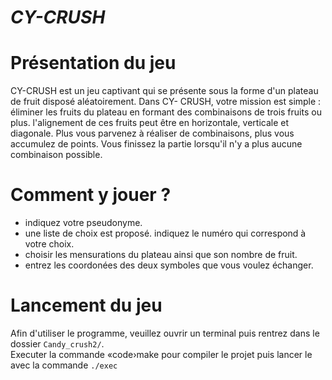 # *************CY-CRUSH*************

# Présentation du jeu
 CY-CRUSH est un jeu captivant qui se présente sous la forme d'un plateau de fruit disposé aléatoirement.
 Dans CY- CRUSH, votre mission est simple : éliminer les fruits du plateau en formant des combinaisons de trois fruits ou plus.
 l'alignement de ces fruits peut être en horizontale, verticale et diagonale.
 Plus vous parvenez à réaliser de combinaisons, plus vous accumulez de points. 
 Vous finissez la partie lorsqu'il n'y a plus aucune combinaison possible.
 
 # Comment y jouer ?
 * indiquez votre pseudonyme.
 * une liste de choix est proposé. indiquez le numéro qui correspond à votre choix.
 * choisir les mensurations du plateau ainsi que son nombre de fruit.
 * entrez les coordonées des deux symboles que vous voulez échanger.

# Lancement du jeu
Afin d'utiliser le programme, veuillez ouvrir un terminal puis rentrez dans le dossier <code>Candy_crush2/</code>.<br/>
Executer la commande «code›make</code> pour compiler le projet puis lancer le avec la commande <code>./exec</code>
 
 

